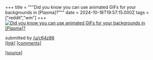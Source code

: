 +++
title = """Did you know you can use animated GIFs for your backgrounds in [Plasma]?"""
date = 2024-10-18T19:57:15.000Z
tags = ["reddit","wm"]
+++
[![Did you know you can use animated GIFs for your backgrounds in [Plasma]?](https://preview.redd.it/uqbxlh0dlkvd1.png?width=640&crop=smart&auto=webp&s=99b8f7a08cffec2288c7563905be6f7d8353e2a0 "Did you know you can use animated GIFs for your backgrounds in [Plasma]?")](https://www.reddit.com/r/unixporn/comments/1g6r6m5/did_you_know_you_can_use_animated_gifs_for_your/)

submitted by [/u/c64z86](https://www.reddit.com/user/c64z86)  
[\[link\]](https://i.redd.it/uqbxlh0dlkvd1.png) [\[comments\]](https://www.reddit.com/r/unixporn/comments/1g6r6m5/did_you_know_you_can_use_animated_gifs_for_your/)

[[source]](https://www.reddit.com/r/unixporn/comments/1g6r6m5/did_you_know_you_can_use_animated_gifs_for_your/)
